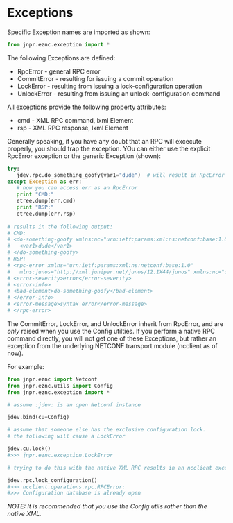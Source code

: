 # Exceptions

Specific Exception names are imported as shown:
```python
from jnpr.eznc.exception import *
````

The following Exceptions are defined:
  * RpcError - general RPC error
  * CommitError - resulting for issuing a commit operation
  * LockError - resulting from issuing a lock-configuration operation
  * UnlockError - resulting from issuing an unlock-configuration command

All exceptions provide the following property attributes:
  * cmd - XML RPC command, lxml Element
  * rsp - XML RPC response, lxml Element

Generally speaking, if you have any doubt that an RPC will excecute properly, you should trap the exception.  YOu can either use the explicit RpcError exception or the generic Exception (shown):
````python
try:
   jdev.rpc.do_something_goofy(var1="dude")  # will result in RpcError exception
except Exception as err:
   # now you can access err as an RpcError
   print "CMD:"
   etree.dump(err.cmd)
   print "RSP:"
   etree.dump(err.rsp)
   
# results in the following output:
# CMD:
# <do-something-goofy xmlns:nc="urn:ietf:params:xml:ns:netconf:base:1.0">
#   <var1>dude</var1>
# </do-something-goofy>
# RSP:
# <rpc-error xmlns="urn:ietf:params:xml:ns:netconf:base:1.0" 
#   mlns:junos="http://xml.juniper.net/junos/12.1X44/junos" xmlns:nc="urn:ietf:params:xml:ns:netconf:base:1.0">
# <error-severity>error</error-severity>
# <error-info>
# <bad-element>do-something-goofy</bad-element>
# </error-info>
# <error-message>syntax error</error-message>
# </rpc-error>
````

The CommitError, LockError, and UnlockError inherit from RpcError, and are *only* raised when you use the Config utilties.  If you perform a native RPC command directly, you will not get one of these Exceptions, but rather an exception from the underlying NETCONF transport module (ncclient as of now).

For example:

```python
from jnpr.eznc import Netconf
from jnpr.eznc.utils import Config
from jnpr.eznc.exception import *

# assume :jdev: is an open Netconf instance

jdev.bind(cu=Config)

# assume that someone else has the exclusive configuration lock.
# the following will cause a LockError

jdev.cu.lock()
#>>> jnpr.eznc.exception.LockError

# trying to do this with the native XML RPC results in an ncclient exception:

jdev.rpc.lock_configuration()
#>>> ncclient.operations.rpc.RPCError: 
#>>> Configuration database is already open
````
_NOTE: It is recommended that you use the Config utils rather than the native XML._



  
